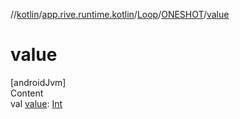 //[kotlin](../../../../index.md)/[app.rive.runtime.kotlin](../../index.md)/[Loop](../index.md)/[ONESHOT](index.md)/[value](value.md)



# value  
[androidJvm]  
Content  
val [value](value.md): [Int](https://kotlinlang.org/api/latest/jvm/stdlib/kotlin/-int/index.html)  



